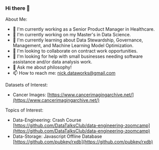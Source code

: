 ### Hi there 👋

About Me:

- 🔭 I'm currently working as a Senior Product Manager in Healthcare.
- 🌱 I'm currently working on my Master's in Data Science.
- 🌱 I'm currently learning about Data Stewardship, Governance, Management, and Machine Learning Model Optimization.
- 👯 I'm looking to collaborate on contract work opportunities.
- 🤔 I'm looking for help with small businesses needing software assistance and/or data analysis work.
- 💬 Ask me about philosophy!
- 📫 How to reach me: [nick.dataworks@gmail.com](mailto:nick.dataworks@gmail.com)

Datasets of Interest:
- Cancer Images: [https://www.cancerimagingarchive.net/](https://www.cancerimagingarchive.net/)

Topics of Interest:
- Data-Engineering: Crash Course [https://github.com/DataTalksClub/data-engineering-zoomcamp](https://github.com/DataTalksClub/data-engineering-zoomcamp)
- Data-Storage: Javascript Offline Database [https://github.com/pubkey/rxdb](https://github.com/pubkey/rxdb)
